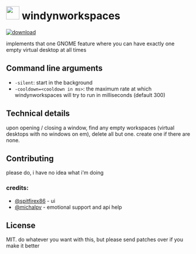 # <img src="https://i.imgur.com/0b8fFSE.png" width="36"> windynworkspaces
[![download](https://img.shields.io/badge/download-b3eade)](https://github.com/logonoff/windynworkspaces/releases)

implements that one GNOME feature where you can have exactly one empty virtual desktop at all times

## Command line arguments
- `-silent`: start in the background
- `-cooldown=<cooldown in ms>`: the maximum rate at which windynworkspaces will try to run in milliseconds (default 300)

## Technical details
upon opening / closing a window, find any empty workspaces (virtual desktops with no windows on em), delete all but one. create one if there are none.

## Contributing
please do, i have no idea what i'm doing

### credits:
- [@spitfirex86](https://github.com/spitfirex86) - ui
- [@michalpv](https://github.com/michalpv) - emotional support and api help

## License
MIT. do whatever you want with this, but please send patches over if you make it better
